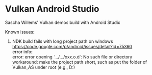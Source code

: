 # Vulkan Android Studio
Sascha Willems' Vulkan demos build with Android Studio


Known issues:

1. NDK build fails with long project path on windows<br />
https://code.google.com/p/android/issues/detail?id=75360<br />
error info:<br />
error: error opening '.../.../xxx.o.d': No such file or directory<br />
workaround: make the project path short, such as put the folder of Vulkan_AS under root (e.g., D:)<br />
